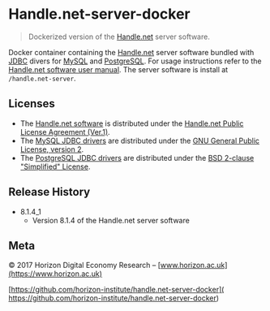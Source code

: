 # Handle.net-server-docker

> Dockerized version of the [Handle.net][handle.net] server software.

Docker container containing the [Handle.net][handle.net] server software bundled
with [JDBC](http://www.oracle.com/technetwork/java/javase/jdbc/index.html)
divers for [MySQL](https://www.mysql.com/) and
[PostgreSQL](https://www.postgresql.org/). For usage instructions refer to the
[Handle.net software user manual](
https://www.handle.net/tech_manual/HN_Tech_Manual_8.pdf). The server software
is install at ```/handle.net-server```.

## Licenses

* The [Handle.net software](https://handle.net/download_hnr.html)
is distributed under the
[Handle.net Public License Agreement (Ver.1)](
https://www.handle.net/HNRj/HNR-8-License.pdf).
* The [MySQL JDBC drivers](https://dev.mysql.com/downloads/connector/j/)
are distributed under the
[GNU General Public License, version 2](
https://www.gnu.org/licenses/old-licenses/gpl-2.0.html).
* The [PostgreSQL JDBC drivers](https://jdbc.postgresql.org/)
are distributed under the
[BSD 2-clause "Simplified" License](
https://jdbc.postgresql.org/about/license.html).

## Release History

* 8.1.4_1
    * Version 8.1.4 of the Handle.net server software

## Meta

© 2017 Horizon Digital Economy Research –
[www.horizon.ac.uk](https://www.horizon.ac.uk)

[https://github.com/horizon-institute/handle.net-server-docker](
https://github.com/horizon-institute/handle.net-server-docker)



[handle.net]: https://handle.net

